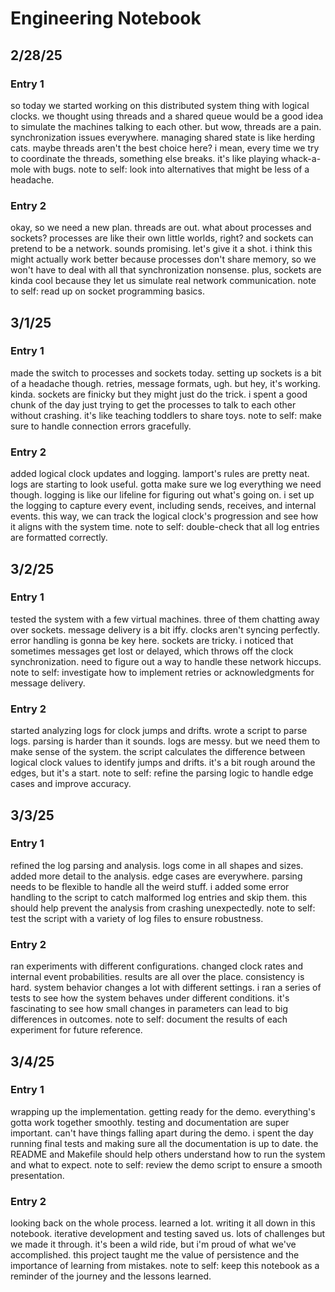 # Engineering Notebook

## 2/28/25

### Entry 1
so today we started working on this distributed system thing with logical clocks. we thought using threads and a shared queue would be a good idea to simulate the machines talking to each other. but wow, threads are a pain. synchronization issues everywhere. managing shared state is like herding cats. maybe threads aren't the best choice here? i mean, every time we try to coordinate the threads, something else breaks. it's like playing whack-a-mole with bugs. note to self: look into alternatives that might be less of a headache.

### Entry 2
okay, so we need a new plan. threads are out. what about processes and sockets? processes are like their own little worlds, right? and sockets can pretend to be a network. sounds promising. let's give it a shot. i think this might actually work better because processes don't share memory, so we won't have to deal with all that synchronization nonsense. plus, sockets are kinda cool because they let us simulate real network communication. note to self: read up on socket programming basics.

## 3/1/25

### Entry 1
made the switch to processes and sockets today. setting up sockets is a bit of a headache though. retries, message formats, ugh. but hey, it's working. kinda. sockets are finicky but they might just do the trick. i spent a good chunk of the day just trying to get the processes to talk to each other without crashing. it's like teaching toddlers to share toys. note to self: make sure to handle connection errors gracefully.

### Entry 2
added logical clock updates and logging. lamport's rules are pretty neat. logs are starting to look useful. gotta make sure we log everything we need though. logging is like our lifeline for figuring out what's going on. i set up the logging to capture every event, including sends, receives, and internal events. this way, we can track the logical clock's progression and see how it aligns with the system time. note to self: double-check that all log entries are formatted correctly.

## 3/2/25

### Entry 1
tested the system with a few virtual machines. three of them chatting away over sockets. message delivery is a bit iffy. clocks aren't syncing perfectly. error handling is gonna be key here. sockets are tricky. i noticed that sometimes messages get lost or delayed, which throws off the clock synchronization. need to figure out a way to handle these network hiccups. note to self: investigate how to implement retries or acknowledgments for message delivery.

### Entry 2
started analyzing logs for clock jumps and drifts. wrote a script to parse logs. parsing is harder than it sounds. logs are messy. but we need them to make sense of the system. the script calculates the difference between logical clock values to identify jumps and drifts. it's a bit rough around the edges, but it's a start. note to self: refine the parsing logic to handle edge cases and improve accuracy.

## 3/3/25

### Entry 1
refined the log parsing and analysis. logs come in all shapes and sizes. added more detail to the analysis. edge cases are everywhere. parsing needs to be flexible to handle all the weird stuff. i added some error handling to the script to catch malformed log entries and skip them. this should help prevent the analysis from crashing unexpectedly. note to self: test the script with a variety of log files to ensure robustness.

### Entry 2
ran experiments with different configurations. changed clock rates and internal event probabilities. results are all over the place. consistency is hard. system behavior changes a lot with different settings. i ran a series of tests to see how the system behaves under different conditions. it's fascinating to see how small changes in parameters can lead to big differences in outcomes. note to self: document the results of each experiment for future reference.

## 3/4/25

### Entry 1
wrapping up the implementation. getting ready for the demo. everything's gotta work together smoothly. testing and documentation are super important. can't have things falling apart during the demo. i spent the day running final tests and making sure all the documentation is up to date. the README and Makefile should help others understand how to run the system and what to expect. note to self: review the demo script to ensure a smooth presentation.

### Entry 2
looking back on the whole process. learned a lot. writing it all down in this notebook. iterative development and testing saved us. lots of challenges but we made it through. it's been a wild ride, but i'm proud of what we've accomplished. this project taught me the value of persistence and the importance of learning from mistakes. note to self: keep this notebook as a reminder of the journey and the lessons learned. 